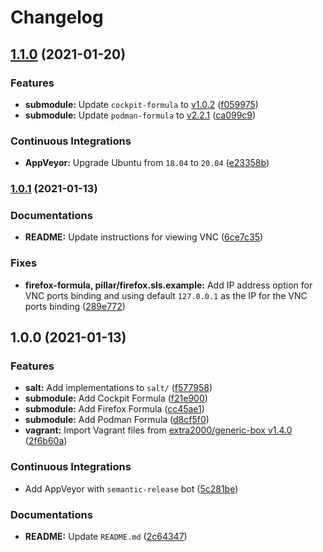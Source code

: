 # Changelog

## [1.1.0](https://github.com/extra2000/firefox-box/compare/v1.0.1...v1.1.0) (2021-01-20)


### Features

* **submodule:** Update `cockpit-formula` to [v1.0.2](https://github.com/extra2000/cockpit-formula/releases/tag/v1.0.2) ([f059975](https://github.com/extra2000/firefox-box/commit/f059975da63d82d901f3c705bead2a7c55d03c06))
* **submodule:** Update `podman-formula` to [v2.2.1](https://github.com/extra2000/podman-formula/releases/tag/v2.2.1) ([ca099c9](https://github.com/extra2000/firefox-box/commit/ca099c953a70fbe4586aded0efb66ab7ab549b57))


### Continuous Integrations

* **AppVeyor:** Upgrade Ubuntu from `18.04` to `20.04` ([e23358b](https://github.com/extra2000/firefox-box/commit/e23358b6b19cb4642b0277ee317482d6ed7c90b0))

### [1.0.1](https://github.com/extra2000/firefox-box/compare/v1.0.0...v1.0.1) (2021-01-13)


### Documentations

* **README:** Update instructions for viewing VNC ([6ce7c35](https://github.com/extra2000/firefox-box/commit/6ce7c35d198e10db99c396c4a253c766e30206d9))


### Fixes

* **firefox-formula, pillar/firefox.sls.example:** Add IP address option for VNC ports binding and using default `127.0.0.1` as the IP for the VNC ports binding ([289e772](https://github.com/extra2000/firefox-box/commit/289e772ce5972867c36504c583e1f733a4cbd77a))

## 1.0.0 (2021-01-13)


### Features

* **salt:** Add implementations to `salt/` ([f577958](https://github.com/extra2000/firefox-box/commit/f5779581e054179382a499b37f35e4e35cc4c02d))
* **submodule:** Add Cockpit Formula ([f21e900](https://github.com/extra2000/firefox-box/commit/f21e900bbec8b8330e2c38540a7beb0f0c94f8fc))
* **submodule:** Add Firefox Formula ([cc45ae1](https://github.com/extra2000/firefox-box/commit/cc45ae13f828ae1b38250feaac4a2e62743222ac))
* **submodule:** Add Podman Formula ([d8cf5f0](https://github.com/extra2000/firefox-box/commit/d8cf5f0c351aa7b1d6c03042af9bf9005228635d))
* **vagrant:** Import Vagrant files from [extra2000/generic-box v1.4.0](https://github.com/extra2000/generic-box/releases/tag/v1.4.0) ([2f6b60a](https://github.com/extra2000/firefox-box/commit/2f6b60a945e61f0a1ba6b45325d4ca1c994b079d))


### Continuous Integrations

* Add AppVeyor with `semantic-release` bot ([5c281be](https://github.com/extra2000/firefox-box/commit/5c281be2ccb1ac3dcae76e86dc09b5926b693e32))


### Documentations

* **README:** Update `README.md` ([2c64347](https://github.com/extra2000/firefox-box/commit/2c643478851717a18e9b3afdcd994dcad3d360af))
